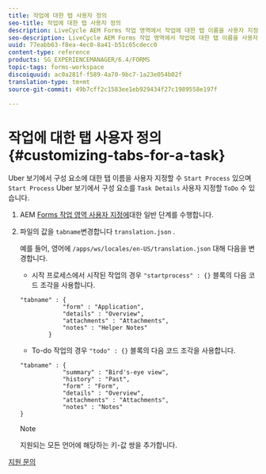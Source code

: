 ```yaml
---
title: 작업에 대한 탭 사용자 정의
seo-title: 작업에 대한 탭 사용자 정의
description: LiveCycle AEM Forms 작업 영역에서 작업에 대한 탭 이름을 사용자 지정하는 방법.
seo-description: LiveCycle AEM Forms 작업 영역에서 작업에 대한 탭 이름을 사용자 지정하는 방법.
uuid: 77eabb63-f8ea-4ec0-8a41-b51c65cdecc0
content-type: reference
products: SG_EXPERIENCEMANAGER/6.4/FORMS
topic-tags: forms-workspace
discoiquuid: ac0a281f-f589-4a70-9bc7-1a23e054b02f
translation-type: tm+mt
source-git-commit: 49b7cff2c1583ee1eb929434f27c1989558e197f

---
```



# 작업에 대한 탭 사용자 정의 {#customizing-tabs-for-a-task}

Uber 보기에서 구성 요소에 대한 탭 이름을 사용자 지정할 수 `Start Process` 있으며 `Start Process` Uber 보기에서 구성 요소를 `Task Details` 사용자 지정할 `ToDo` 수 있습니다.

1. AEM [Forms 작업 영역 사용자 지정에](/help/forms/using/generic-steps-html-workspace-customization.md)대한 일반 단계를 수행합니다.
1. 파일의 값을 `tabname`변경합니다 `translation.json` .

   예를 들어, 영어에 `/apps/ws/locales/en-US/translation.json` 대해 다음을 변경합니다.

   * 시작 프로세스에서 시작된 작업의 경우 `"startprocess" : {}` 블록의 다음 코드 조각을 사용합니다.

   ```
   "tabname" : {
               "form" : "Application",
               "details" : "Overview",
               "attachments" : "Attachments",
               "notes" : "Helper Notes"
           }
   ```

   * To-do 작업의 경우 `"todo" : {}` 블록의 다음 코드 조각을 사용합니다.

   ```
   "tabname" : {
               "summary" : "Bird's-eye view",
               "history" : "Past",
               "form" : "Form",
               "details" : "Overview",
               "attachments" : "Attachments",
               "notes" : "Notes"
   }
   ```

   >[!NOTE]
   >
   >지원되는 모든 언어에 해당하는 키-값 쌍을 추가합니다.

[지원 문의](https://www.adobe.com/account/sign-in.supportportal.html)
